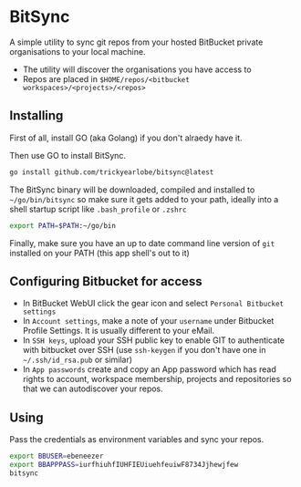 # BitSync

A simple utility to sync git repos from your hosted BitBucket private organisations to your local machine.

* The utility will discover the organisations you have access to
* Repos are placed in `$HOME/repos/<bitbucket workspaces>/<projects>/<repos>`

## Installing
First of all, install GO (aka Golang) if you don't alraedy have it.

Then use GO to install BitSync.

```bash
go install github.com/trickyearlobe/bitsync@latest
```

The BitSync binary will be downloaded, compiled and installed to `~/go/bin/bitsync` so make sure it gets added to your path, ideally into a shell startup script like `.bash_profile` or `.zshrc`

```bash
export PATH=$PATH:~/go/bin
```

Finally, make sure you have an up to date command line version of `git` installed on your PATH (this app shell's out to it)

## Configuring Bitbucket for access

* In BitBucket WebUI click the gear icon and select `Personal Bitbucket settings`
* In `Account settings`, make a note of your `username` under Bitbucket Profile Settings. It is usually different to your eMail.
* In `SSH keys`, upload your SSH public key to enable GIT to authenticate with bitbucket over SSH (use `ssh-keygen` if you don't have one in `~/.ssh/id_rsa.pub` or similar)
* In `App passwords` create and copy an App password which has read rights to account, workspace membership, projects and repositories so that we can autodiscover your repos.

## Using

Pass the credentials as environment variables and sync your repos.

```bash
export BBUSER=ebeneezer
export BBAPPPASS=iurfhiuhfIUHFIEUiuehfeuiwF8734Jjhewjfew
bitsync
```
